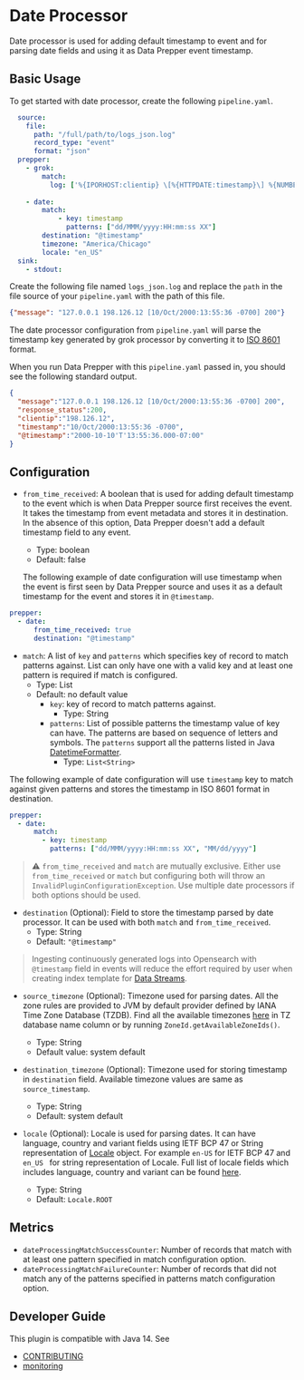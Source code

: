 # Date Processor

Date processor is used for adding default timestamp to event and for parsing date fields and using it as Data Prepper event timestamp.

## Basic Usage
To get started with date processor, create the following `pipeline.yaml`.

```yaml
  source:
    file:
      path: "/full/path/to/logs_json.log"
      record_type: "event"
      format: "json"
  prepper:
    - grok:
        match: 
          log: ['%{IPORHOST:clientip} \[%{HTTPDATE:timestamp}\] %{NUMBER:response_status:int}']
          
    - date:
        match:
            - key: timestamp
              patterns: ["dd/MMM/yyyy:HH:mm:ss XX"] 
        destination: "@timestamp"
        timezone: "America/Chicago"
        locale: "en_US"
  sink:
    - stdout:
```
Create the following file named `logs_json.log` and replace the `path` in the file source of your `pipeline.yaml` with the path of this file.

```json
{"message": "127.0.0.1 198.126.12 [10/Oct/2000:13:55:36 -0700] 200"}
```

The date processor configuration from `pipeline.yaml` will parse the timestamp key generated by grok processor by converting it to [ISO 8601](https://en.wikipedia.org/wiki/ISO_8601) format.

When you run Data Prepper with this `pipeline.yaml` passed in, you should see the following standard output.
```json
{ 
  "message":"127.0.0.1 198.126.12 [10/Oct/2000:13:55:36 -0700] 200",
  "response_status":200,
  "clientip":"198.126.12",
  "timestamp":"10/Oct/2000:13:55:36 -0700",
  "@timestamp":"2000-10-10'T'13:55:36.000-07:00"
}
```

## Configuration

* `from_time_received`: A boolean that is used for adding default timestamp to the event which is when Data Prepper source first receives 
  the event. It takes the timestamp from event metadata and stores it in destination. In the absence of this option, Data Prepper doesn't 
  add a default timestamp field to any event.
  
  * Type: boolean
  * Default: false

  The following example of date configuration will use timestamp when the event is first seen by Data Prepper source and uses it as a 
  default timestamp for the event and stores it in `@timestamp`.
```yaml
prepper:
  - date:
      from_time_received: true
      destination: "@timestamp"
```

* `match`: A list of `key` and `patterns` which specifies key of record to match patterns against. List can only have one with a 
valid key and at least one pattern is required if match is configured.
  * Type: List
  * Default: no default value
    * `key`: key of record to match patterns against.
      * Type: String
    * `patterns`: List of possible patterns the timestamp value of key can have. The patterns are based on sequence of letters and symbols. 
      The `patterns` support all the patterns listed in Java 
      [DatetimeFormatter](https://docs.oracle.com/javase/8/docs/api/java/time/format/DateTimeFormatter.html).
      * Type: `List<String>`

The following example of date configuration will use `timestamp` key to match against given patterns and stores the timestamp in ISO 8601
format in destination. 
```yaml
prepper:
  - date:
      match:
        - key: timestamp
          patterns: ["dd/MMM/yyyy:HH:mm:ss XX", "MM/dd/yyyy"]
```
> :warning: `from_time_received` and `match` are mutually exclusive. Either use `from_time_received` or `match` but configuring both will
> throw an `InvalidPluginConfigurationException`. Use multiple date processors if both options should be used.
* `destination` (Optional): Field to store the timestamp parsed by date processor. It can be used with both `match` and `from_time_received`.
  * Type: String
  * Default: `"@timestamp"`
  
> Ingesting continuously generated logs into Opensearch with `@timestamp` field in events will reduce the effort required by user when 
> creating index template for [Data Streams](https://opensearch.org/docs/latest/opensearch/data-streams/#step-1-create-an-index-template). 
* `source_timezone` (Optional): Timezone used for parsing dates. All the zone rules are provided to JVM by default provider defined by
  IANA Time Zone Database (TZDB). Find all the available timezones [here](https://en.wikipedia.org/wiki/List_of_tz_database_time_zones#List) 
  in TZ database name column or by running `ZoneId.getAvailableZoneIds()`.
  * Type: String
  * Default value: system default

* `destination_timezone` (Optional): Timezone used for storing timestamp in `destination` field. Available timezone values are same as `source_timestamp`.
  * Type: String
  * Default: system default

* `locale` (Optional): Locale is used for parsing dates. It can have language, country and variant fields using IETF BCP 47 or String 
  representation of [Locale](https://docs.oracle.com/javase/8/docs/api/java/util/Locale.html) object. For example `en-US` for IETF BCP 47 and 
  `en_US ` for string representation of Locale.
  Full list of locale fields which includes language, country and variant can be found [here](https://www.iana.org/assignments/language-subtag-registry/language-subtag-registry).
    * Type: String
    * Default: `Locale.ROOT`

## Metrics

* `dateProcessingMatchSuccessCounter`: Number of records that match with at least one pattern specified in match configuration option.
* `dateProcessingMatchFailureCounter`: Number of records that did not match any of the patterns specified in patterns match configuration option.

## Developer Guide
This plugin is compatible with Java 14. See
* [CONTRIBUTING](https://github.com/opensearch-project/data-prepper/blob/main/CONTRIBUTING.md)
* [monitoring](https://github.com/opensearch-project/data-prepper/blob/main/docs/monitoring.md)
